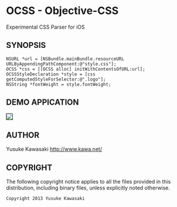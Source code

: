 # OCSS - Objective-CSS

Experimental CSS Parser for iOS

## SYNOPSIS

```obj-c
NSURL *url = [NSBundle.mainBundle.resourceURL URLByAppendingPathComponent:@"style.css"];
OCSS *css = [[OCSS alloc] initWithContentsOfURL:url];
OCSSStyleDeclaration *style = [css getComputedStyleForSelector:@".logo"];
NSString *fontWeight = style.fontWeight;
```

## DEMO APPICATION

<img src="https://github.com/kawanet/OCSS/raw/master/public/screen1.png" border="1">

## AUTHOR

Yusuke Kawasaki http://www.kawa.net/

## COPYRIGHT

The following copyright notice applies to all the files provided in this distribution, including binary files, unless explicitly noted otherwise.

    Copyright 2013 Yusuke Kawasaki
